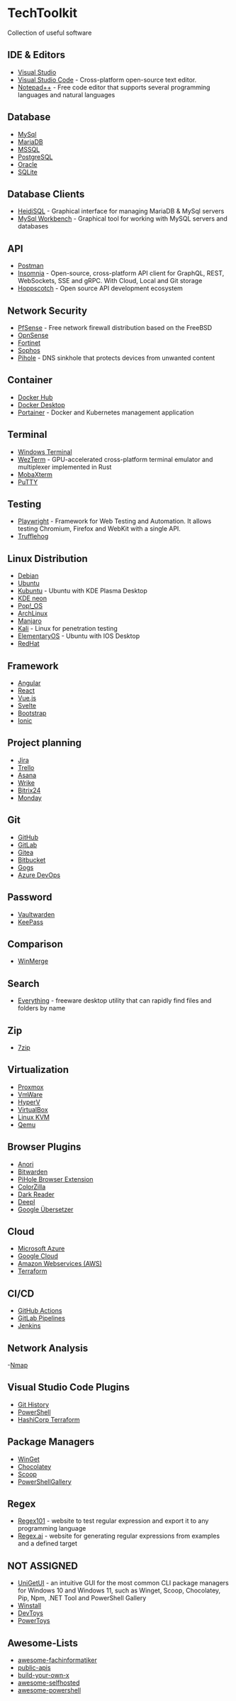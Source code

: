 # TechToolkit
Collection of useful software

## IDE & Editors

- [Visual Studio](https://visualstudio.microsoft.com/)
- [Visual Studio Code](https://github.com/microsoft/vscode) - Cross-platform open-source text editor.
- [Notepad++](https://github.com/notepad-plus-plus/notepad-plus-plus) - Free code editor that supports several programming languages and natural languages

## Database

- [MySql](https://github.com/mysql/mysql-server)
- [MariaDB](https://mariadb.org/)
- [MSSQL](https://www.microsoft.com/sql-server/)
- [PostgreSQL](https://www.postgresql.org/)
- [Oracle](https://www.oracle.com/database/)
- [SQLite](https://www.sqlite.org/)

## Database Clients

- [HeidiSQL](https://github.com/HeidiSQL/HeidiSQL) - Graphical interface for managing MariaDB & MySql servers
- [MySql Workbench](https://github.com/mysql/mysql-workbench) - Graphical tool for working with MySQL servers and databases

## API

- [Postman](https://www.postman.com/)
- [Insomnia](https://github.com/Kong/insomnia) - Open-source, cross-platform API client for GraphQL, REST, WebSockets, SSE and gRPC. With Cloud, Local and Git storage
- [Hoppscotch](https://github.com/hoppscotch/hoppscotch) - Open source API development ecosystem

## Network Security

- [PfSense](https://github.com/pfsense/pfsense) - Free network firewall distribution based on the FreeBSD
- [OpnSense](https://github.com/opnsense)
- [Fortinet](https://www.fortinet.com/)
- [Sophos](https://www.sophos.com/)
- [Pihole](https://github.com/pi-hole/pi-hole) - DNS sinkhole that protects devices from unwanted content

## Container

- [Docker Hub](https://hub.docker.com)
- [Docker Desktop](https://www.docker.com/products/docker-desktop)
- [Portainer](https://github.com/portainer/portainer) - Docker and Kubernetes management application

## Terminal

- [Windows Terminal](https://github.com/microsoft/terminal)
- [WezTerm](https://github.com/wez/wezterm) - GPU-accelerated cross-platform terminal emulator and multiplexer implemented in Rust
- [MobaXterm](https://mobaxterm.mobatek.net)
- [PuTTY](https://www.putty.org)

## Testing

- [Playwright](https://github.com/microsoft/playwright) - Framework for Web Testing and Automation. It allows testing Chromium, Firefox and WebKit with a single API.
- [Trufflehog](https://github.com/trufflesecurity/trufflehog)

## Linux Distribution

- [Debian](https://www.debian.org)
- [Ubuntu](https://ubuntu.com)
- [Kubuntu](https://kubuntu.org) - Ubuntu with KDE Plasma Desktop
- [KDE neon](https://neon.kde.org)
- [Pop!_OS](https://pop.system76.com)
- [ArchLinux](https://archlinux.org)
- [Manjaro](https://manjaro.org)
- [Kali](https://www.kali.org) - Linux for penetration testing
- [ElementaryOS](https://elementary.io/de) - Ubuntu with IOS Desktop
- [RedHat](https://www.redhat.com)

## Framework

- [Angular](https://angular.dev)
- [React](https://react.dev)
- [Vue.js](https://vuejs.org)
- [Svelte](https://svelte.dev)
- [Bootstrap](https://getbootstrap.com)
- [Ionic](https://ionicframework.com)

## Project planning

- [Jira](https://www.atlassian.com/software/jira)
- [Trello](https://trello.com)
- [Asana](https://asana.com/de)
- [Wrike](https://www.wrike.com)
- [Bitrix24](https://www.bitrix24.com)
- [Monday](https://monday.com)

## Git

- [GitHub](https://github.com)
- [GitLab](https://gitlab.com)
- [Gitea](https://gitea.io)
- [Bitbucket](https://bitbucket.org)
- [Gogs](https://gogs.io)
- [Azure DevOps](https://azure.microsoft.com/de-de/products/devops)

## Password

- [Vaultwarden](https://github.com/dani-garcia/vaultwarden)
- [KeePass](https://keepass.info)

## Comparison

- [WinMerge](https://winmerge.org)

## Search

- [Everything](https://www.voidtools.com) - freeware desktop utility that can rapidly find files and folders by name

## Zip

- [7zip](https://www.7-zip.org)

## Virtualization

- [Proxmox](https://www.proxmox.com)
- [VmWare](https://www.vmware.com)
- [HyperV](https://learn.microsoft.com/de-de/virtualization/hyper-v-on-windows)
- [VirtualBox](https://www.virtualbox.org)
- [Linux KVM](https://linux-kvm.org/)
- [Qemu](https://www.qemu.org)

## Browser Plugins

- [Anori](https://anori.app)
- [Bitwarden](https://chromewebstore.google.com/detail/bitwarden-password-manage/nngceckbapebfimnlniiiahkandclblb)
- [PiHole Browser Extension](https://chromewebstore.google.com/detail/pihole-browser-extension/ngoafjpapneaopfkpboebcahajopcifi)
- [ColorZilla](https://www.colorzilla.com)
- [Dark Reader](https://darkreader.org)
- [Deepl](https://chromewebstore.google.com/detail/deepl-ai-translator-and-w/cofdbpoegempjloogbagkncekinflcnj)
- [Google Übersetzer](https://chromewebstore.google.com/detail/google-translate/aapbdbdomjkkjkaonfhkkikfgjllcleb)

## Cloud

- [Microsoft Azure](https://azure.microsoft.com/)
- [Google Cloud](https://console.cloud.google.com/)
- [Amazon Webservices (AWS)](https://aws.amazon.com/)
- [Terraform](https://www.terraform.io/)

## CI/CD

- [GitHub Actions](https://github.com/features/actions)
- [GitLab Pipelines](https://docs.gitlab.com/ee/ci/pipelines/)
- [Jenkins](https://www.jenkins.io/)

## Network Analysis

-[Nmap](https://nmap.org/)

## Visual Studio Code Plugins

- [Git History](https://marketplace.visualstudio.com/items?itemName=donjayamanne.githistory)
- [PowerShell](https://marketplace.visualstudio.com/items?itemName=ms-vscode.PowerShell)
- [HashiCorp Terraform](https://marketplace.visualstudio.com/items?itemName=HashiCorp.terraform)

## Package Managers

- [WinGet](https://github.com/microsoft/winget-cli)
- [Chocolatey](https://chocolatey.org/)
- [Scoop](https://scoop.sh/)
- [PowerShellGallery](https://www.powershellgallery.com/)

## Regex

- [Regex101](https://regex101.com/) - website to test regular expression and export it to any programming language
- [Regex.ai](https://regex.ai/) - website for generating regular expressions from examples and a defined target

## NOT ASSIGNED

- [UniGetUI](https://www.marticliment.com/unigetui/) - an intuitive GUI for the most common CLI package managers for Windows 10 and Windows 11, such as Winget, Scoop, Chocolatey, Pip, Npm, .NET Tool and PowerShell Gallery
- [Winstall](https://winstall.app/)
- [DevToys](https://devtoys.app)
- [PowerToys](https://learn.microsoft.com/de-de/windows/powertoys)

## Awesome-Lists

- [awesome-fachinformatiker](https://github.com/noel-lang/awesome-fachinformatiker)
- [public-apis](https://github.com/public-apis/public-apis)
- [build-your-own-x](https://github.com/codecrafters-io/build-your-own-x)
- [awesome-selfhosted](https://github.com/awesome-selfhosted/awesome-selfhosted)
- [awesome-powershell](https://github.com/janikvonrotz/awesome-powershell)